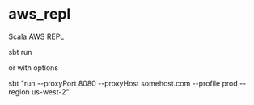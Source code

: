 aws_repl
========

Scala AWS REPL

sbt run

or with options

sbt "run --proxyPort 8080 --proxyHost somehost.com --profile prod --region us-west-2"
